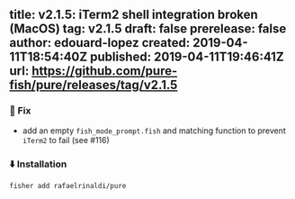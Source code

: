title:	v2.1.5: iTerm2 shell integration broken (MacOS)
tag:	v2.1.5
draft:	false
prerelease:	false
author:	edouard-lopez
created:	2019-04-11T18:54:40Z
published:	2019-04-11T19:46:41Z
url:	https://github.com/pure-fish/pure/releases/tag/v2.1.5
--
### :bug: Fix

* add an empty `fish_mode_prompt.fish` and matching function to prevent `iTerm2` to fail (see #116)

### :arrow_down: Installation

    fisher add rafaelrinaldi/pure

